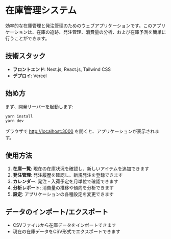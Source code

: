 # 在庫管理システム

効率的な在庫管理と発注管理のためのウェブアプリケーションです。このアプリケーションは、在庫の追跡、発注管理、消費量の分析、および在庫予測を簡単に行うことができます。


## 技術スタック

- **フロントエンド**: Next.js, React.js, Tailwind CSS
- **デプロイ**: Vercel

## 始め方

まず、開発サーバーを起動します:

```bash
yarn install
yarn dev
```

ブラウザで [http://localhost:3000](http://localhost:3000) を開くと、アプリケーションが表示されます。

## 使用方法

1. **在庫一覧**: 現在の在庫状況を確認し、新しいアイテムを追加できます
2. **発注管理**: 発注履歴を確認し、新規発注を登録できます
3. **カレンダー**: 発注・入荷予定を月単位で確認できます
4. **分析レポート**: 消費量の推移や傾向を分析できます
5. **設定**: アプリケーションの各種設定を変更できます

## データのインポート/エクスポート

- CSVファイルから在庫データをインポートできます
- 現在の在庫データをCSV形式でエクスポートできます
